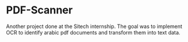 # PDF-Scanner
Another project done at the Sitech internship. The goal was to implement OCR to identify arabic pdf documents and transform them into text data.
